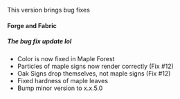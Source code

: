 This version brings bug fixes

#### Forge and Fabric
##### The bug fix update lol
- Color is now fixed in Maple Forest
- Particles of maple signs now render correctly (Fix #12)
- Oak Signs drop themselves, not maple signs (Fix #12)
- Fixed hardness of maple leaves
- Bump minor version to x.x.5.0